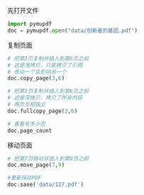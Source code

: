 先打开文件
```python
import pymupdf
doc = pymupdf.open("data/创新者的基因.pdf")
```


复制页面
```python
# 把第3页复制并插入到第6页之前
# 这是浅拷贝，只是拷贝了引用
# 改动一个会影响另一个
doc.copy_page(3,6)
```

```python
# 把第3页复制并插入到第6页之前
# 这是深拷贝，拷贝了所有内容
# 两页互相独立
doc.fullcopy_page(3,6)
```

```python
# 看看有多少页
doc.page_count
```

移动页面

```python
# 把第7页移动并插入到第9页之前
doc.move_page(7,9)
```


```python
#重新保存PDF
doc.save('data/127.pdf')
```




